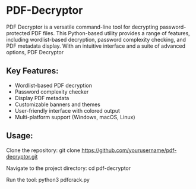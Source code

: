 # PDF-Decryptor
PDF Decryptor is a versatile command-line tool for decrypting password-protected PDF files. This Python-based utility provides a range of features, including wordlist-based decryption, password complexity checking, and PDF metadata display. With an intuitive interface and a suite of advanced options, PDF Decryptor 

## Key Features:

- Wordlist-based PDF decryption
- Password complexity checker
- Display PDF metadata
- Customizable banners and themes
- User-friendly interface with colored output
- Multi-platform support (Windows, macOS, Linux)

## Usage:

Clone the repository:    git clone https://github.com/yourusername/pdf-decryptor.git

Navigate to the project directory: cd pdf-decryptor

Run the tool: python3 pdfcrack.py
